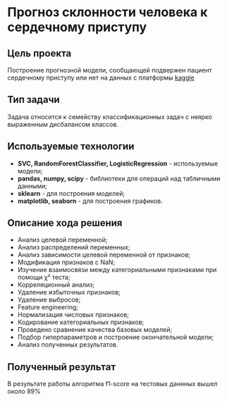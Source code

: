 # Прогноз склонности человека к сердечному приступу

## Цель проекта
Построение прогнозной модели, сообщающей подвержен пациент сердечному приступу или нет на данных с платформы <a href='https://www.kaggle.com/datasets/nareshbhat/health-care-data-set-on-heart-attack-possibility'>kaggle<a>

## Тип задачи
Задача относится к семейству классификационных задач с неярко выраженным дисбалансом классов.

## Используемые технологии
- <b>SVC, RandomForestClassifier, LogisticRegression</b> - используемые модели;
- <b>pandas, numpy, scipy</b> - библиотеки для операций над табличными данными;
- <b>sklearn</b> - для построения моделей;
- <b>matplotlib, seaborn</b> - для построения графиков.

## Описание хода решения
- Анализ целевой переменной;
- Анализ распределений переменных;
- Анализ зависимости целевой переменной от признаков;
- Модификация признаков с NaN;
- Изучение взаимосвязи между категориальными признаками при помощи χ² теста;
- Корреляционный анализ;
- Удаление избыточных признаков;
- Удаление выбросов;
- Feature engineering;
- Нормализация числовых признаков;
- Кодирование категориальных признаков;
- Проведено сравнение качества базовых моделей;
- Подбор гиперпараметров и построение окончательной модели;
- Анализ полученных результатов.

## Полученный результат
В результате работы алгоритма f1-score на тестовых даннных вышел около 89%
